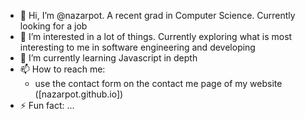 - 👋 Hi, I’m @nazarpot. A recent grad in Computer Science. Currently looking for a job
- 👀 I’m interested in a lot of things. Currently exploring what is most interesting to me in software engineering and developing
- 🌱 I’m currently learning Javascript in depth
- 📫 How to reach me:
  - use the contact form on the contact me page of my website ([nazarpot.github.io])
- ⚡ Fun fact: ...

<!---
nazarpot/nazarpot is a ✨ special ✨ repository because its `README.md` (this file) appears on your GitHub profile.
You can click the Preview link to take a look at your changes.
--->
